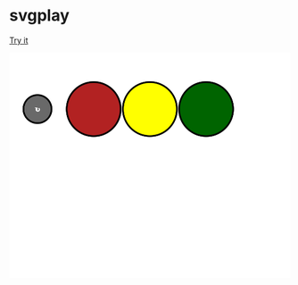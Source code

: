 # svgplay
[Try it](https://cdn.rawgit.com/doctorEeevil/svgplay/master/index.html)

[<img src="trafficlights.svg">]()
